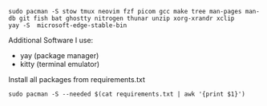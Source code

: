 ```
sudo pacman -S stow tmux neovim fzf picom gcc make tree man-pages man-db git fish bat ghostty nitrogen thunar unzip xorg-xrandr xclip
yay -S  microsoft-edge-stable-bin
```
Additional Software I use:
* yay (package manager)
* kitty (terminal emulator)

Install all packages from requirements.txt
```
sudo pacman -S --needed $(cat requirements.txt | awk '{print $1}')
```
